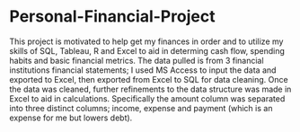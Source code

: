 # Personal-Financial-Project

This project is motivated to help get my finances in order and to utilize my skills of SQL, Tableau, R and Excel to aid in determing cash flow, spending habits and basic financial metrics. The data pulled is from 3 financial institutions financial statements; I used MS Access to input the data and exported to Excel, then exported from Excel to SQL for data cleaning. Once the data was cleaned, further refinements to the data structure was made in Excel to aid in calculations. Specifically the amount column was separated into three distinct columns; income, expense and payment (which is an expense for me but lowers debt).
